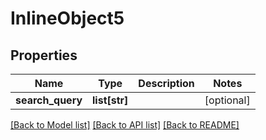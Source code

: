 # InlineObject5

## Properties
Name | Type | Description | Notes
------------ | ------------- | ------------- | -------------
**search_query** | **list[str]** |  | [optional] 

[[Back to Model list]](../README.md#documentation-for-models) [[Back to API list]](../README.md#documentation-for-api-endpoints) [[Back to README]](../README.md)


